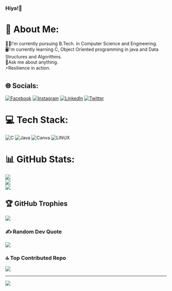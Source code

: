 ### Hiya!👋
# 💫 About Me:
👩‍🎓I'm currently pursuing B.Tech. in Computer Science and Engineering.<br>🖥️I'm currently learning C, Object Oriented programming in java and Data Structures and Algorithms.<br>💭Ask me about anything.<br>⚡Resilience in action.


## 🌐 Socials:
[![Facebook](https://img.shields.io/badge/Facebook-%231877F2.svg?logo=Facebook&logoColor=white)](https://facebook.com/RayhanaS) [![Instagram](https://img.shields.io/badge/Instagram-%23E4405F.svg?logo=Instagram&logoColor=white)](https://instagram.com/___.rayhanaaa.___) [![LinkedIn](https://img.shields.io/badge/LinkedIn-%230077B5.svg?logo=linkedin&logoColor=white)](https://linkedin.com/in/RayhanaS) [![Twitter](https://img.shields.io/badge/Twitter-%231DA1F2.svg?logo=Twitter&logoColor=white)](https://twitter.com/RayhanaS391705) 

# 💻 Tech Stack:
![C](https://img.shields.io/badge/c-%2300599C.svg?style=for-the-badge&logo=c&logoColor=white) ![Java](https://img.shields.io/badge/java-%23ED8B00.svg?style=for-the-badge&logo=openjdk&logoColor=white) ![Canva](https://img.shields.io/badge/Canva-%2300C4CC.svg?style=for-the-badge&logo=Canva&logoColor=white) ![LINUX](https://img.shields.io/badge/Linux-FCC624?style=for-the-badge&logo=linux&logoColor=black)
# 📊 GitHub Stats:
![](https://github-readme-stats.vercel.app/api?username=Rayhana27&theme=gotham&hide_border=false&include_all_commits=true&count_private=true)<br/>
![](https://github-readme-streak-stats.herokuapp.com/?user=Rayhana27&theme=gotham&hide_border=false)<br/>
![](https://github-readme-stats.vercel.app/api/top-langs/?username=Rayhana27&theme=gotham&hide_border=false&include_all_commits=true&count_private=true&layout=compact)

## 🏆 GitHub Trophies
![](https://github-profile-trophy.vercel.app/?username=Rayhana27&theme=radical&no-frame=false&no-bg=false&margin-w=4)

### ✍️ Random Dev Quote
![](https://quotes-github-readme.vercel.app/api?type=horizontal&theme=radical)

### 🔝 Top Contributed Repo
![](https://github-contributor-stats.vercel.app/api?username=Rayhana27&limit=5&theme=dark&combine_all_yearly_contributions=true)

---
[![](https://visitcount.itsvg.in/api?id=Rayhana27&icon=0&color=0)](https://visitcount.itsvg.in)

<!-- Proudly created with GPRM ( https://gprm.itsvg.in ) -->

